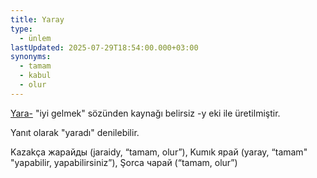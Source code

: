 ```yaml
---
title: Yaray
type:
  - ünlem
lastUpdated: 2025-07-29T18:54:00.000+03:00
synonyms:
  - tamam
  - kabul
  - olur
---
```

[Yara-](/sozluk/yaramak) "iyi gelmek" sözünden kaynağı belirsiz -y eki ile üretilmiştir.

Yanıt olarak "yaradı" denilebilir.

Kazakça жарайды (jaraidy, “tamam, olur”), Kumık ярай (yaray, “tamam" "yapabilir, yapabilirsiniz”), Şorca чарай (“tamam, olur”)
